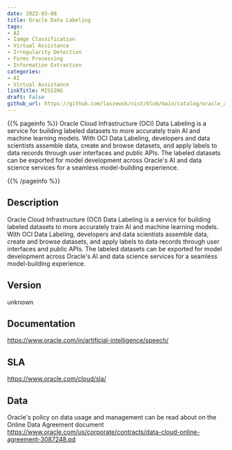 ```yaml
---
date: 2022-03-08
title: Oracle Data Labeling
tags: 
- AI
- Iamge Classification
- Virtual Assistance
- Irregularity Detection
- Forms Processing
- Information Extraction
categories: 
- AI
- Virtual Assistance
linkTitle: MISSING
draft: False         
github_url: https://github.com/laszewsk/nist/blob/main/catalog/oracle_ai_services/oracle_labeling.yaml
---
```


{{% pageinfo %}}
Oracle Cloud Infrastructure (OCI) Data Labeling is a service for
building labeled datasets to more accurately train AI and machine
learning models. With OCI Data Labeling, developers and data
scientists assemble data, create and browse datasets, and apply
labels to data records through user interfaces and public APIs. The
labeled datasets can be exported for model development across
Oracle's AI and data science services for a seamless model-building
experience.

{{% /pageinfo %}}

## Description

Oracle Cloud Infrastructure (OCI) Data Labeling is a service for
building labeled datasets to more accurately train AI and machine
learning models. With OCI Data Labeling, developers and data
scientists assemble data, create and browse datasets, and apply
labels to data records through user interfaces and public APIs. The
labeled datasets can be exported for model development across
Oracle's AI and data science services for a seamless model-building
experience.


## Version

unknown

## Documentation

https://www.oracle.com/in/artificial-intelligence/speech/

## SLA

https://www.oracle.com/cloud/sla/

## Data

Oracle's policy on data usage and management can be read about on the Online Data Agreement document https://www.oracle.com/us/corporate/contracts/data-cloud-online-agreement-3087248.pd
